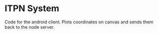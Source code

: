 # ITPN System

Code for the android client. Plots coordinates on canvas and sends them back to the node server.